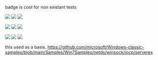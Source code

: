 badge is cool for non existant tests

![](https://byob.yarr.is/tu7q/echo-server/test-windows-latest-0.13.0)
![](https://byob.yarr.is/tu7q/echo-server/test-windows-2022-0.13.0)
![](https://byob.yarr.is/tu7q/echo-server/test-windows-2019-0.13.0)

![](https://byob.yarr.is/tu7q/echo-server/test-windows-latest-0.12.0)
![](https://byob.yarr.is/tu7q/echo-server/test-windows-2022-0.12.0)
![](https://byob.yarr.is/tu7q/echo-server/test-windows-2019-0.12.0)

![](https://byob.yarr.is/tu7q/echo-server/test-windows-latest-master)
![](https://byob.yarr.is/tu7q/echo-server/test-windows-2022-master)
![](https://byob.yarr.is/tu7q/echo-server/test-windows-2019-master)

this used as a basis.
https://github.com/microsoft/Windows-classic-samples/blob/main/Samples/Win7Samples/netds/winsock/iocp/serverex
